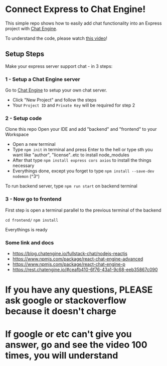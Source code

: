 # Connect Express to Chat Engine!

This simple repo shows how to easily add chat functionality into an Express project with [Chat Engine](https://chatengine.io).

To understand the code, please watch [this video](https://www.youtube.com/watch?v=Fzv-rgwcFKk)!

## Setup Steps

Make your express server support chat - in 3 steps:

### 1 - Setup a Chat Engine server

Go to [Chat Engine](https://chatengine.io) to setup your own chat server.

- Click "New Project" and follow the steps
- Your `Project ID` and `Private Key` will be required for step 2

### 2 - Setup code

Clone this repo
Open your IDE and add "backend" and "frontend" to your Workspace
- Open a new terminal
- Type ```npm init``` in terminal and press Enter to the hell or type sth you want like "author", "license"..etc to install node_modules
- After that type ```npm install express cors axios``` to install the things necessary
- Everythings done, except you forget to type ```npm install --save-dev nodemon``` (^3^)

To run backend server, type ```npm run start``` on backend terminal

### 3 - Now go to frontend
First step is open a terminal parallel to the previous terminal of the backend

```cd frontend/```
```npm install```

Everythings is ready

### Some link and docs 

- https://blog.chatengine.io/fullstack-chat/nodejs-reactjs
- https://www.npmjs.com/package/react-chat-engine-advanced
- https://www.npmjs.com/package/react-chat-engine-p
- https://rest.chatengine.io/#ceafb410-6f76-43a1-9c68-eeb35867c090



# If you have any questions, PLEASE ask google or stackoverflow because it doesn't charge
# If google or etc can't give you answer, go and see the video 100 times, you will understand




